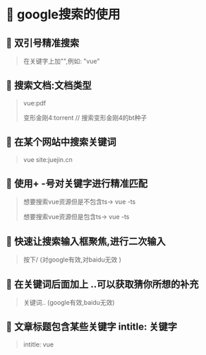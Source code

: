 # :green_book: google搜索的使用

## :paperclip: 双引号精准搜索
> 在关键字上加"",例如: "vue"

## :paperclip:  搜索文档:文档类型
> vue:pdf
>
> 变形金刚4:torrent  // 搜索变形金刚4的bt种子

## :paperclip:  在某个网站中搜索关键词
> vue site:juejin.cn

## :paperclip:  使用+ -号对关键字进行精准匹配
> 想要搜索vue资源但是不包含ts-> vue -ts
>
>想要搜索vue资源但是包含ts-> vue -ts

## :paperclip:  快速让搜索输入框聚焦,进行二次输入
> 按下/ (对google有效,对baidu无效 )

## :paperclip:  在关键词后面加上 ..可以获取猜你所想的补充
> 关键词.. (google有效,baidu无效)

## :paperclip:  文章标题包含某些关键字 intitle: 关键字
> intitle: vue